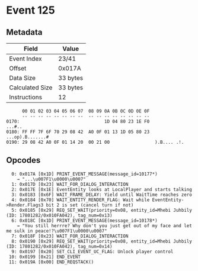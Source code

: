 # Event 125

## Metadata

| Field           | Value    |
|-----------------|----------|
| Event Index     | 23/41    |
| Offset          | 0x017A   |
| Data Size       | 33 bytes |
| Calculated Size | 33 bytes |
| Instructions    | 12       |

```
      00 01 02 03 04 05 06 07  08 09 0A 0B 0C 0D 0E 0F
      -- -- -- -- -- -- -- --  -- -- -- -- -- -- -- --
0170:                                1D 04 80 23 1E F0            ...#..
0180: FF FF 7F 6F 70 29 08 42  A0 0F 01 13 1D 05 80 23  ...op).B.......#
0190: 29 08 42 A0 0F 01 14 20  00 21 00                 ).B.... .!.     
```

## Opcodes

```
  0: 0x017A [0x1D] PRINT_EVENT_MESSAGE(message_id=10177*)
    → "...\u007F1\u0000\u0007"
  1: 0x017D [0x23] WAIT_FOR_DIALOG_INTERACTION
  2: 0x017E [0x1E] EventEntity looks at LocalPlayer and starts talking
  3: 0x0183 [0x6F] WAIT_FRAME_DELAY: Yield until WaitTime reaches zero
  4: 0x0184 [0x70] WAIT_ENTITY_RENDER_FLAG: Wait while EventEntity->Render.Flags3 bit 2 is set (cancel turn if not)
  5: 0x0185 [0x29] REQ_SET_WAIT(priority=0x08, entity_id=Mhebi Juhbily (ID: 17801282/0x010FA042), tag_num=0x13)
  6: 0x018C [0x1D] PRINT_EVENT_MESSAGE(message_id=10178*)
    → "You still herrre? Why don't you just get out of my face and let me sulk in peace!?\u007F1\u0000\u0007"
  7: 0x018F [0x23] WAIT_FOR_DIALOG_INTERACTION
  8: 0x0190 [0x29] REQ_SET_WAIT(priority=0x08, entity_id=Mhebi Juhbily (ID: 17801282/0x010FA042), tag_num=0x14)
  9: 0x0197 [0x20] SET_CLI_EVENT_UC_FLAG: Unlock player control
 10: 0x0199 [0x21] END_EVENT
 11: 0x019A [0x00] END_REQSTACK()
```
